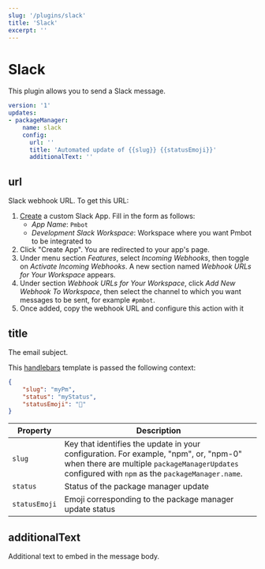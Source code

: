 ```yaml
---
slug: '/plugins/slack'
title: 'Slack'
excerpt: ''
---
```


# Slack

This plugin allows you to send a Slack message.

<div class="code-group" data-props='{ "lineNumbers": ["true"] }'>

````yaml
version: '1'
updates:
- packageManager:
    name: slack
    config:
      url: ''
      title: 'Automated update of {{slug}} {{statusEmoji}}'
      additionalText: ''
````

</div>

## url

Slack webhook URL. To get this URL:

1. [Create](https://api.slack.com/apps?new_app=1) a custom Slack App. Fill in the form as follows:
    - *App Name*: `Pmbot`
    - *Development Slack Workspace*: Workspace where you want Pmbot to be integrated to
2. Click "Create App". You are redirected to your app's page.
3. Under menu section *Features*, select *Incoming Webhooks*, then toggle on *Activate Incoming Webhooks*. A new section named *Webhook URLs for Your Workspace* appears.
4. Under section *Webhook URLs for Your Workspace*, click *Add New Webhook To Workspace*, then select the channel to which you want messages to be sent, for example `#pmbot`.
5. Once added, copy the webhook URL and configure this action with it

## title

The email subject.

This [handlebars](https://handlebarsjs.com/guide/#what-is-handlebars) template is passed the following context:

<div class="code-group" data-props='{ "lineNumbers": ["true"] }'>

```json
{
    "slug": "myPm",
    "status": "myStatus",
    "statusEmoji": "🚀"
}
```

</div>

| Property | Description |
| --- | --- |
| `slug` | Key that identifies the update in your configuration. For example, "npm", or, "npm-0" when there are multiple `packageManagerUpdates` configured with `npm` as the `packageManager.name`. |
| `status` | Status of the package manager update |
| `statusEmoji` |  Emoji corresponding to the package manager update status |

## additionalText

Additional text to embed in the message body.
